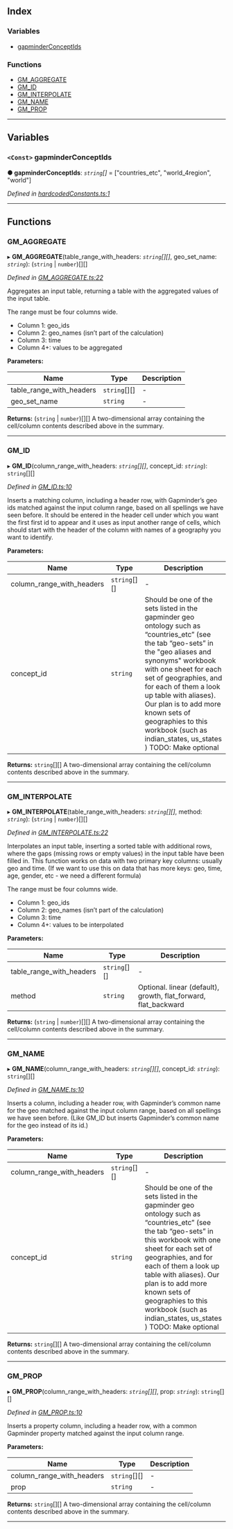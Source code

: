 

## Index

### Variables

* [gapminderConceptIds](#gapminderconceptids)

### Functions

* [GM_AGGREGATE](#gm_aggregate)
* [GM_ID](#gm_id)
* [GM_INTERPOLATE](#gm_interpolate)
* [GM_NAME](#gm_name)
* [GM_PROP](#gm_prop)

---

## Variables

<a id="gapminderconceptids"></a>

### `<Const>` gapminderConceptIds

**● gapminderConceptIds**: *`string`[]* =  ["countries_etc", "world_4region", "world"]

*Defined in [hardcodedConstants.ts:1](https://github.com/Gapminder/gsheets-gm-functions/blob/b847564/src/hardcodedConstants.ts#L1)*

___

## Functions

<a id="gm_aggregate"></a>

###  GM_AGGREGATE

▸ **GM_AGGREGATE**(table_range_with_headers: *`string`[][]*, geo_set_name: *`string`*): (`string` | `number`)[][]

*Defined in [GM_AGGREGATE.ts:22](https://github.com/Gapminder/gsheets-gm-functions/blob/b847564/src/GM_AGGREGATE.ts#L22)*

Aggregates an input table, returning a table with the aggregated values of the input table.

The range must be four columns wide.

*   Column 1: geo\_ids
*   Column 2: geo\_names (isn’t part of the calculation)
*   Column 3: time
*   Column 4+: values to be aggregated

**Parameters:**

| Name | Type | Description |
| ------ | ------ | ------ |
| table_range_with_headers | `string`[][] |  \- |
| geo_set_name | `string` |  \- |

**Returns:** (`string` | `number`)[][]
A two-dimensional array containing the cell/column contents described above in the summary.

___
<a id="gm_id"></a>

###  GM_ID

▸ **GM_ID**(column_range_with_headers: *`string`[][]*, concept_id: *`string`*): `string`[][]

*Defined in [GM_ID.ts:10](https://github.com/Gapminder/gsheets-gm-functions/blob/b847564/src/GM_ID.ts#L10)*

Inserts a matching column, including a header row, with Gapminder’s geo ids matched against the input column range, based on all spellings we have seen before. It should be entered in the header cell under which you want the first first id to appear and it uses as input another range of cells, which should start with the header of the column with names of a geography you want to identify.

**Parameters:**

| Name | Type | Description |
| ------ | ------ | ------ |
| column_range_with_headers | `string`[][] |  \- |
| concept_id | `string` |  Should be one of the sets listed in the gapminder geo ontology such as “countries\_etc” (see the tab “geo-sets” in the "geo aliases and synonyms" workbook with one sheet for each set of geographies, and for each of them a look up table with aliases). Our plan is to add more known sets of geographies to this workbook (such as indian\_states, us\_states ) TODO: Make optional |

**Returns:** `string`[][]
A two-dimensional array containing the cell/column contents described above in the summary.

___
<a id="gm_interpolate"></a>

###  GM_INTERPOLATE

▸ **GM_INTERPOLATE**(table_range_with_headers: *`string`[][]*, method: *`string`*): (`string` | `number`)[][]

*Defined in [GM_INTERPOLATE.ts:22](https://github.com/Gapminder/gsheets-gm-functions/blob/b847564/src/GM_INTERPOLATE.ts#L22)*

Interpolates an input table, inserting a sorted table with additional rows, where the gaps (missing rows or empty values) in the input table have been filled in. This function works on data with two primary key columns: usually geo and time. (If we want to use this on data that has more keys: geo, time, age, gender, etc - we need a different formula)

The range must be four columns wide.

*   Column 1: geo\_ids
*   Column 2: geo\_names (isn’t part of the calculation)
*   Column 3: time
*   Column 4+: values to be interpolated

**Parameters:**

| Name | Type | Description |
| ------ | ------ | ------ |
| table_range_with_headers | `string`[][] |  \- |
| method | `string` |  Optional. linear (default), growth, flat\_forward, flat\_backward |

**Returns:** (`string` | `number`)[][]
A two-dimensional array containing the cell/column contents described above in the summary.

___
<a id="gm_name"></a>

###  GM_NAME

▸ **GM_NAME**(column_range_with_headers: *`string`[][]*, concept_id: *`string`*): `string`[][]

*Defined in [GM_NAME.ts:10](https://github.com/Gapminder/gsheets-gm-functions/blob/b847564/src/GM_NAME.ts#L10)*

Inserts a column, including a header row, with Gapminder’s common name for the geo matched against the input column range, based on all spellings we have seen before. (Like GM\_ID but inserts Gapminder’s common name for the geo instead of its id.)

**Parameters:**

| Name | Type | Description |
| ------ | ------ | ------ |
| column_range_with_headers | `string`[][] |  \- |
| concept_id | `string` |  Should be one of the sets listed in the gapminder geo ontology such as “countries\_etc” (see the tab “geo-sets” in this workbook with one sheet for each set of geographies, and for each of them a look up table with aliases). Our plan is to add more known sets of geographies to this workbook (such as indian\_states, us\_states ) TODO: Make optional |

**Returns:** `string`[][]
A two-dimensional array containing the cell/column contents described above in the summary.

___
<a id="gm_prop"></a>

###  GM_PROP

▸ **GM_PROP**(column_range_with_headers: *`string`[][]*, prop: *`string`*): `string`[][]

*Defined in [GM_PROP.ts:10](https://github.com/Gapminder/gsheets-gm-functions/blob/b847564/src/GM_PROP.ts#L10)*

Inserts a property column, including a header row, with a common Gapminder property matched against the input column range.

**Parameters:**

| Name | Type | Description |
| ------ | ------ | ------ |
| column_range_with_headers | `string`[][] |  \- |
| prop | `string` |  \- |

**Returns:** `string`[][]
A two-dimensional array containing the cell/column contents described above in the summary.

___

